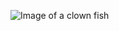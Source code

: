 ![Image of a clown fish](https://www.google.com/url?sa=i&url=https%3A%2F%2Fcommons.wikimedia.org%2Fwiki%2FFile%3AClown_fish_in_the_Andaman_Coral_Reef.jpg&psig=AOvVaw1VZ8dn-JG0soWNxzM35gs4&ust=1606216927130000&source=images&cd=vfe&ved=0CAIQjRxqFwoTCPCe9MfGmO0CFQAAAAAdAAAAABAD)
